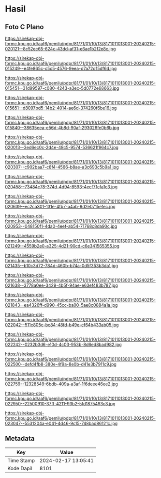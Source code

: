 # Hasil

## Foto C Plano

https://sirekap-obj-formc.kpu.go.id/aaf6/pemilu/pdpr/81/71/01/10/13/8171011013001-20240215-020121--8c52ec65-624c-43dd-af31-e6ae1b2f2e8c.jpg

https://sirekap-obj-formc.kpu.go.id/aaf6/pemilu/pdpr/81/71/01/10/13/8171011013001-20240215-015249--e4fe865c-c5c5-4576-9eea-d7a72d15df6d.jpg

https://sirekap-obj-formc.kpu.go.id/aaf6/pemilu/pdpr/81/71/01/10/13/8171011013001-20240215-015451--31d99597-c080-4243-a3ec-5d0772e68663.jpg

https://sirekap-obj-formc.kpu.go.id/aaf6/pemilu/pdpr/81/71/01/10/13/8171011013001-20240215-015651--d8097bd5-14b2-4014-ae6d-374260f6be16.jpg

https://sirekap-obj-formc.kpu.go.id/aaf6/pemilu/pdpr/81/71/01/10/13/8171011013001-20240215-015840--38635eea-e56d-4b8d-90af-293026fe0b6b.jpg

https://sirekap-obj-formc.kpu.go.id/aaf6/pemilu/pdpr/81/71/01/10/13/8171011013001-20240215-020013--3ed6ec0c-2d4e-48c5-9574-536621f964c7.jpg

https://sirekap-obj-formc.kpu.go.id/aaf6/pemilu/pdpr/81/71/01/10/13/8171011013001-20240215-020307--c902baa7-c8f4-4566-b8ae-a3c693c5b9a1.jpg

https://sirekap-obj-formc.kpu.go.id/aaf6/pemilu/pdpr/81/71/01/10/13/8171011013001-20240215-020458--73484c78-374d-4d94-8593-4ecf71cfa1c3.jpg

https://sirekap-obj-formc.kpu.go.id/aaf6/pemilu/pdpr/81/71/01/10/13/8171011013001-20240215-020639--ec2ca301-131e-4fb7-a4ab-9d2e0715efec.jpg

https://sirekap-obj-formc.kpu.go.id/aaf6/pemilu/pdpr/81/71/01/10/13/8171011013001-20240215-020953--048150f1-4da0-4eef-ab54-71768c8da90c.jpg

https://sirekap-obj-formc.kpu.go.id/aaf6/pemilu/pdpr/81/71/01/10/13/8171011013001-20240215-021249--4559b2e0-a325-4d21-90cd-c6e341565355.jpg

https://sirekap-obj-formc.kpu.go.id/aaf6/pemilu/pdpr/81/71/01/10/13/8171011013001-20240215-021435--b10c3d72-784d-460b-b74a-0d5f353b3da1.jpg

https://sirekap-obj-formc.kpu.go.id/aaf6/pemilu/pdpr/81/71/01/10/13/8171011013001-20240215-021638--3778a0ee-3429-4b5f-94ae-e63ef483b787.jpg

https://sirekap-obj-formc.kpu.go.id/aaf6/pemilu/pdpr/81/71/01/10/13/8171011013001-20240215-021843--ea4326ff-d990-45cc-ba00-5ae8c0884a1a.jpg

https://sirekap-obj-formc.kpu.go.id/aaf6/pemilu/pdpr/81/71/01/10/13/8171011013001-20240215-022042--511c805c-bc84-48fd-b49e-cf64b433ab05.jpg

https://sirekap-obj-formc.kpu.go.id/aaf6/pemilu/pdpr/81/71/01/10/13/8171011013001-20240215-022242--0232b3d6-e10d-4c03-953b-8d6ed8bad982.jpg

https://sirekap-obj-formc.kpu.go.id/aaf6/pemilu/pdpr/81/71/01/10/13/8171011013001-20240215-022500--defd4fb8-380e-4f9a-8e0b-d41e3b7911c9.jpg

https://sirekap-obj-formc.kpu.go.id/aaf6/pemilu/pdpr/81/71/01/10/13/8171011013001-20240215-022759--12328549-6bdb-409a-a3af-1f6deee46ee2.jpg

https://sirekap-obj-formc.kpu.go.id/aaf6/pemilu/pdpr/81/71/01/10/13/8171011013001-20240215-022950--22500910-37ff-4211-93b2-5fd1875493c3.jpg

https://sirekap-obj-formc.kpu.go.id/aaf6/pemilu/pdpr/81/71/01/10/13/8171011013001-20240215-023047--5531204a-e041-4d46-9c15-748bad86121c.jpg


## Metadata

| Key        | Value               |
| ---------- | ------------------- |
| Time Stamp | 2024-02-17 13:05:41 |
| Kode Dapil | 8101                |



